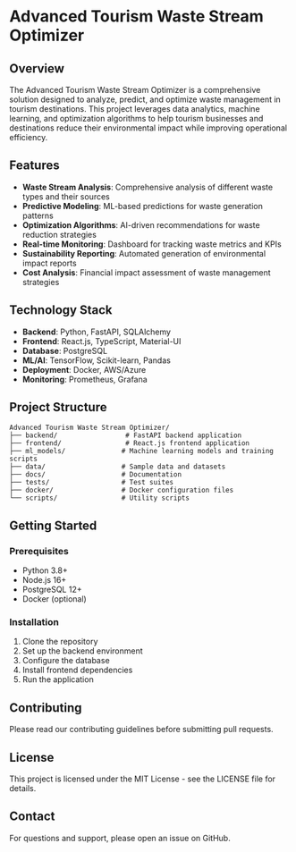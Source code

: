 # Advanced Tourism Waste Stream Optimizer

## Overview
The Advanced Tourism Waste Stream Optimizer is a comprehensive solution designed to analyze, predict, and optimize waste management in tourism destinations. This project leverages data analytics, machine learning, and optimization algorithms to help tourism businesses and destinations reduce their environmental impact while improving operational efficiency.

## Features
- **Waste Stream Analysis**: Comprehensive analysis of different waste types and their sources
- **Predictive Modeling**: ML-based predictions for waste generation patterns
- **Optimization Algorithms**: AI-driven recommendations for waste reduction strategies
- **Real-time Monitoring**: Dashboard for tracking waste metrics and KPIs
- **Sustainability Reporting**: Automated generation of environmental impact reports
- **Cost Analysis**: Financial impact assessment of waste management strategies

## Technology Stack
- **Backend**: Python, FastAPI, SQLAlchemy
- **Frontend**: React.js, TypeScript, Material-UI
- **Database**: PostgreSQL
- **ML/AI**: TensorFlow, Scikit-learn, Pandas
- **Deployment**: Docker, AWS/Azure
- **Monitoring**: Prometheus, Grafana

## Project Structure
```
Advanced Tourism Waste Stream Optimizer/
├── backend/                 # FastAPI backend application
├── frontend/                # React.js frontend application
├── ml_models/              # Machine learning models and training scripts
├── data/                   # Sample data and datasets
├── docs/                   # Documentation
├── tests/                  # Test suites
├── docker/                 # Docker configuration files
└── scripts/                # Utility scripts
```

## Getting Started

### Prerequisites
- Python 3.8+
- Node.js 16+
- PostgreSQL 12+
- Docker (optional)

### Installation
1. Clone the repository
2. Set up the backend environment
3. Configure the database
4. Install frontend dependencies
5. Run the application

## Contributing
Please read our contributing guidelines before submitting pull requests.

## License
This project is licensed under the MIT License - see the LICENSE file for details.

## Contact
For questions and support, please open an issue on GitHub. 